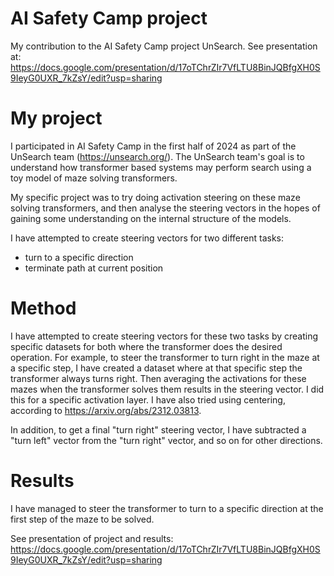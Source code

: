 # AI Safety Camp project
My contribution to the AI Safety Camp project UnSearch.
See presentation at: https://docs.google.com/presentation/d/17oTChrZIr7VfLTU8BinJQBfgXH0S9IeyG0UXR_7kZsY/edit?usp=sharing

# My project
I participated in AI Safety Camp in the first half of 2024 as part of the UnSearch team (https://unsearch.org/). The UnSearch team's goal is to understand how transformer based systems may perform search using a toy model of maze solving transformers. 

My specific project was to try doing activation steering on these maze solving transformers, and then analyse the steering vectors in the hopes of gaining some understanding on the internal structure of the models.

I have attempted to create steering vectors for two different tasks:
 - turn to a specific direction
 - terminate path at current position

# Method
I have attempted to create steering vectors for these two tasks by creating specific datasets for both where the transformer does the desired operation. For example, to steer the transformer to turn right in the maze at a specific step, I have created a dataset where at that specific step the transformer always turns right. Then averaging the activations for these mazes when the transformer solves them results in the steering vector. I did this for a specific activation layer. I have also tried using centering, according to https://arxiv.org/abs/2312.03813.

In addition, to get a final "turn right" steering vector, I have subtracted a "turn left" vector from the "turn right" vector, and so on for other directions.

# Results
I have managed to steer the transformer to turn to a specific direction at the first step of the maze to be solved. 

See presentation of project and results: https://docs.google.com/presentation/d/17oTChrZIr7VfLTU8BinJQBfgXH0S9IeyG0UXR_7kZsY/edit?usp=sharing

